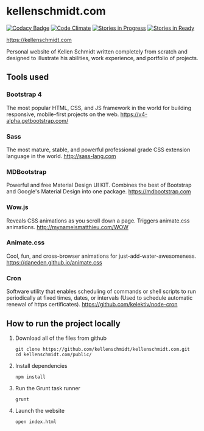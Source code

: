 # kellenschmidt.com
[![Codacy Badge](https://api.codacy.com/project/badge/Grade/c154f784e3524b81b94f17a9ed670f4c)](https://www.codacy.com/app/kellenschmidt/kellenschmidt.com?utm_source=github.com&amp;utm_medium=referral&amp;utm_content=kellenschmidt/kellenschmidt.com&amp;utm_campaign=Badge_Grade)
[![Code Climate](https://codeclimate.com/github/kellenschmidt/kellenschmidt.com/badges/gpa.svg)](https://codeclimate.com/github/kellenschmidt/kellenschmidt.com)
[![Stories in Progress](https://badge.waffle.io/kellenschmidt/kellenschmidt.com.png?label=in%20progress&title=In%20progress)](https://waffle.io/kellenschmidt/kellenschmidt.com?utm_source=badge)
[![Stories in Ready](https://badge.waffle.io/kellenschmidt/kellenschmidt.com.png?staged%20for%20development&title=Staged%20for%20Development)](https://waffle.io/kellenschmidt/kellenschmidt.com?utm_source=badge)

https://kellenschmidt.com

Personal website of Kellen Schmidt written completely from scratch and designed to illustrate his abilities, work experience, and portfolio of projects.

## Tools used
### Bootstrap 4
The most popular HTML, CSS, and JS framework in the world for building responsive, mobile-first projects on the web. https://v4-alpha.getbootstrap.com/

### Sass
The most mature, stable, and powerful professional grade CSS extension language in the world. http://sass-lang.com

### MDBootstrap
Powerful and free Material Design UI KIT. Combines the best of Bootstrap and Google's Material Design into one package. https://mdbootstrap.com

### Wow.js
Reveals CSS animations as you scroll down a page. Triggers animate.css animations. http://mynameismatthieu.com/WOW

### Animate.css
Cool, fun, and cross-browser animations for just-add-water-awesomeness. https://daneden.github.io/animate.css

### Cron
Software utility that enables scheduling of commands or shell scripts to run periodically at fixed times, dates, or intervals (Used to schedule automatic renewal of https certificates). https://github.com/kelektiv/node-cron

## How to run the project locally
1. Download all of the files from github
    ```
    git clone https://github.com/kellenschmidt/kellenschmidt.com.git
    cd kellenschmidt.com/public/
    ```
2. Install dependencies
    ```
    npm install
    ```
3. Run the Grunt task runner
    ```
    grunt
    ```
5. Launch the website
    ```
    open index.html
    ```

